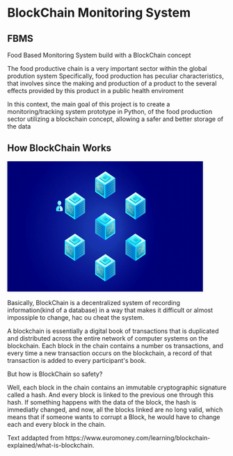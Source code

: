 <h1>BlockChain Monitoring System</h1>

<h2>FBMS</h2>

<p>Food Based Monitoring System build with a BlockChain concept</p>


<p>The food productive chain is a very important sector within the global prodution system Specifically, food production has peculiar characteristics, that involves since the making and production of a product to the several effects provided by this product in a public health enviroment</p>

<p>In this context, the main goal of this project is to create a monitoring/tracking system prototype in Python, of the food production sector utilizing a blockchain concept, allowing a safer and better storage of the data </p>

<h2>How BlockChain Works</h2>

<!-- ![BlockChain Model](https://github.com/nicolasmnl/BlockChain_Monitoring_System/blob/main/readme_images/BlockChain.gif) -->

<img src="https://github.com/nicolasmnl/BlockChain_Monitoring_System/blob/main/readme_images/BlockChain.gif" width="450" height="300">


<p>Basically, BlockChain is a decentralized system of recording information(kind of a database) in a way that makes it difficult or almost impossiple to change, hac ou cheat the system.</p>

<p>A blockchain is essentially a digital book of transactions that is duplicated and distributed across the entire network of computer systems on the blockchain. Each block in the chain contains a number os transactions, and every time a new transaction occurs on the blockchain, a record of that transaction is added to every participant's book.</p>


<p>But how is BlockChain so safety?</p>
<p>Well, each block in the chain contains an immutable cryptographic signature called a hash. And every block is linked to the previous one through this hash. If something happens with the data of the block, the hash is immediatly changed, and now, all the blocks linked are no long valid, which means that if someone wants to corrupt a Block, he would have to change each and every block in the chain.</p>

<p>Text addapted from https://www.euromoney.com/learning/blockchain-explained/what-is-blockchain.</p>